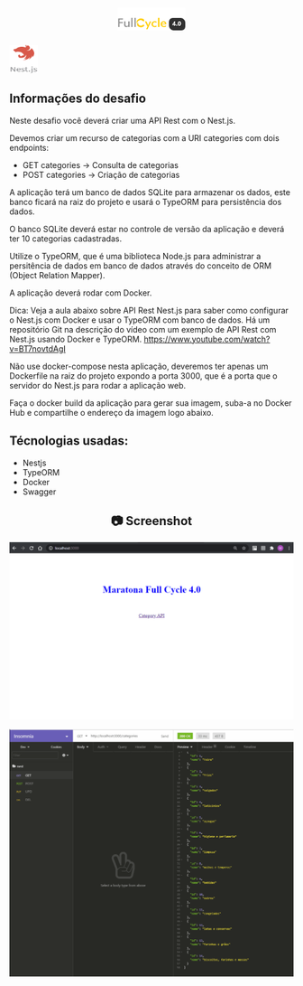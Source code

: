 <h1 align="center">
    <img width="120" height="40" src="https://github.com/trainningjava/Maratona-Full-Cycle-4.0/blob/master/public/assets/images/grupo_4378.png?raw=true">
</h1>

<img src="https://github.com/trainningjava/Maratona-Full-Cycle-4.0/blob/master/public/assets/images/nestjs.png?raw=true" alt="Nest.js" width="50" height="50">

## Informações do desafio

Neste desafio você deverá criar uma API Rest com o Nest.js.

Devemos criar um recurso de categorias com a URI categories com dois endpoints:

- GET categories -> Consulta de categorias
- POST categories -> Criação de categorias

A aplicação terá um banco de dados SQLite para armazenar os dados, este banco ficará na raiz do projeto 
e usará o TypeORM para persistência dos dados.

O banco SQLite deverá estar no controle de versão da aplicação e deverá ter 10 categorias cadastradas.

Utilize o TypeORM, que é uma biblioteca Node.js para administrar a persitência de dados em banco de 
dados através do conceito de ORM (Object Relation Mapper).

A aplicação deverá rodar com Docker.

Dica: Veja a aula abaixo sobre API Rest Nest.js para saber como configurar o Nest.js com Docker e 
usar o TypeORM com banco de dados. Há um repositório Git na descrição do vídeo com um exemplo de 
API Rest com Nest.js usando Docker e TypeORM.
https://www.youtube.com/watch?v=BT7novtdAgI

Não use docker-compose nesta aplicação, deveremos ter apenas um Dockerfile na raiz do projeto 
expondo a porta 3000, que é a porta que o servidor do Nest.js para rodar a aplicação web.

Faça o docker build da aplicação para gerar sua imagem, suba-a no Docker Hub e compartilhe 
o endereço da imagem logo abaixo.

## Técnologias usadas:

* Nestjs
* TypeORM
* Docker
* Swagger 

<h2 align="center"> 📷 Screenshot </h2>

<p align="center">
<img width="600" src="https://github.com/trainningjava/Maratona-Full-Cycle-4.0/blob/master/public/assets/images/resultado/desafio3api.gif?raw=true">
</p>

<p align="center">
<img width="600" src="https://github.com/trainningjava/Maratona-Full-Cycle-4.0/blob/master/public/assets/images/resultado/desafio3.gif?raw=true">
</p>

